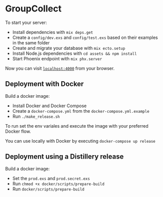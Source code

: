 # GroupCollect

To start your server:

  * Install dependencies with `mix deps.get`
  * Create a `config/dev.exs` and `config/test.exs` based on their examples in the same folder
  * Create and migrate your database with `mix ecto.setup`
  * Install Node.js dependencies with `cd assets && npm install`
  * Start Phoenix endpoint with `mix phx.server`

Now you can visit [`localhost:4000`](http://localhost:4000) from your browser.

## Deployment with Docker

Build a docker image:

  * Install Docker and Docker Compose
  * Create a `docker-compose.yml` from the `docker-compose.yml.example`
  * Run `./make_release.sh`

To run set the env variales and execute the image with your preferred Docker flow.

You can use locally with Docker by executing `docker-compose up release`

## Deployment using a Distillery release

Build a docker image:

  * Set the `prod.exs` and `prod.secret.exs`
  * Run `chmod +x docker/scripts/prepare-build`
  * Run `docker/scripts/prepare-build`